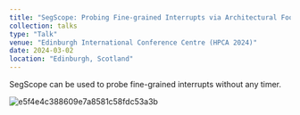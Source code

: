 ```yaml
---
title: "SegScope: Probing Fine-grained Interrupts via Architectural Footprints"
collection: talks
type: "Talk"
venue: "Edinburgh International Conference Centre (HPCA 2024)"
date: 2024-03-02
location: "Edinburgh, Scotland"
---
```


SegScope can be used to probe fine-grained interrupts without any timer.

![e5f4e4c388609e7a8581c58fdc53a3b](https://github.com/zhangxin00/zhangxin00.github.io/assets/47495105/f3e07472-82f7-40e8-a445-5cdd4388fb81)
